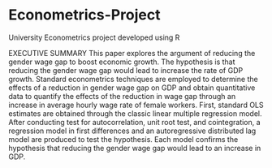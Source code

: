 # Econometrics-Project
University Econometrics project developed using R

EXECUTIVE SUMMARY
This paper explores the argument of reducing the gender wage gap to boost economic growth. 
The hypothesis is that reducing the gender wage gap would lead to increase the rate of GDP 
growth. Standard econometrics techniques are employed to determine the effects of a reduction 
in gender wage gap on GDP and obtain quantitative data to quantify the effects of the reduction 
in wage gap through an increase in average hourly wage rate of female workers. First, standard 
OLS estimates are obtained through the classic linear multiple regression model. After conducting 
test for autocorrelation, unit root test, and cointegration, a regression model in first differences 
and an autoregressive distributed lag model are produced to test the hypothesis. Each model
confirms the hypothesis that reducing the gender wage gap would lead to an increase in GDP. 
